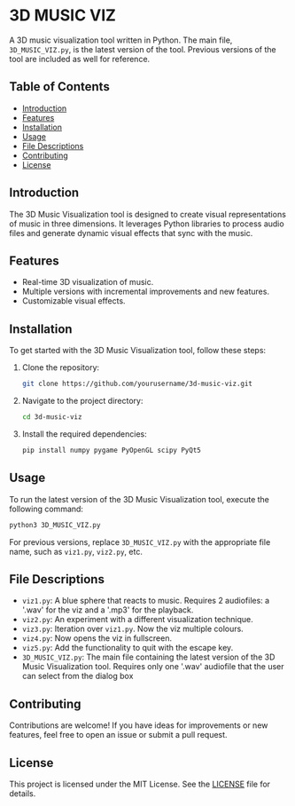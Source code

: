 # 3D MUSIC VIZ

A 3D music visualization tool written in Python. The main file, `3D_MUSIC_VIZ.py`, is the latest version of the tool. Previous versions of the tool are included as well for reference. 

## Table of Contents

- [Introduction](#introduction)
- [Features](#features)
- [Installation](#installation)
- [Usage](#usage)
- [File Descriptions](#file-descriptions)
- [Contributing](#contributing)
- [License](#license)

## Introduction

The 3D Music Visualization tool is designed to create visual representations of music in three dimensions. It leverages Python libraries to process audio files and generate dynamic visual effects that sync with the music.

## Features

- Real-time 3D visualization of music.
- Multiple versions with incremental improvements and new features.
- Customizable visual effects.

## Installation

To get started with the 3D Music Visualization tool, follow these steps:

1. Clone the repository:
    ```bash
    git clone https://github.com/yourusername/3d-music-viz.git
    ```
2. Navigate to the project directory:
    ```bash
    cd 3d-music-viz
    ```
3. Install the required dependencies:
    ```bash
    pip install numpy pygame PyOpenGL scipy PyQt5
    ```

## Usage

To run the latest version of the 3D Music Visualization tool, execute the following command:

```bash
python3 3D_MUSIC_VIZ.py
```

For previous versions, replace `3D_MUSIC_VIZ.py` with the appropriate file name, such as `viz1.py`, `viz2.py`, etc.

## File Descriptions

- `viz1.py`: A blue sphere that reacts to music. Requires 2 audiofiles: a '.wav' for the viz and a '.mp3' for the playback.
- `viz2.py`: An experiment with a different visualization technique.
- `viz3.py`: Iteration over `viz1.py`. Now the viz multiple colours.
- `viz4.py`: Now opens the viz in fullscreen.
- `viz5.py`: Add the functionality to quit with the escape key.
- `3D_MUSIC_VIZ.py`: The main file containing the latest version of the 3D Music Visualization tool. Requires only one '.wav' audiofile that the user can select from the dialog box

## Contributing

Contributions are welcome! If you have ideas for improvements or new features, feel free to open an issue or submit a pull request.

## License

This project is licensed under the MIT License. See the [LICENSE](LICENSE) file for details.
